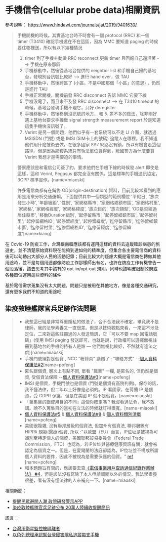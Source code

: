 手機信令(cellular probe data)相關資訊
===

參考說明：
https://www.hindawi.com/journals/jat/2019/9401630/

> 手機開機的時候，其實基地台時不時會有一個 protocol (RRC) 和一個 timer (T3410) 確認手機還在不在這區，因為 MMC 要知道 paging 的時候要往哪裡送，所以有以下幾種情況
> 1. timer 到了手機主動做 RRC reconnect 更新 timer 且回報自己還活著 --> 手機在原來那區
> 2. 手機移動中，然後從基地台提供的 neighbor list 和手機自己掃的基地台，發現別台訊號比較好 —> 進行 hand over，做 TAU
> 3. 手機移動中，然後跨區了 (小區，不是中國那個「小區」的意思) ，仍然是進行 TAU
> 4. 手機正常關機，關機前發 RRC disconnect 告訴 MMC 它要下線
> 5. 手機沒電了，而且來不及發 RRC disconnect --> 在 T3410 timeout 的時候，基地台發現手機不理它，只好 deregister
> 6. 手機移動中，然後移到沒訊號的地方… 和 5. 差不多的做法，除非剛好遇上基地台要求手機做 signal strength measurement report 於是知道這隻手機快沒訊號了。
> 7. Verint 是另一個問題，他們似乎有一套系統可以不走 LI 介面，就透過 MSISDN (門號) 或是 IMSI (SIM卡上的號碼) 追蹤人在哪裡。我不知道他們用什麼技術去做。在很多國家 SS7 網路沒有鎖，所以有機會走這個路徑。但是因為那套系統只有執法單位買得到，敝國警方為什麼要買 Verint 我想才是需要追的事情。
> 
> 警察應該是和電信公司簽了約，要求他們在手機下線的時候發 alert
> 即使是這樣，這和 Verint, Pegasus 都完全沒有關係。這是標準的手機通訊協定，3GPP 標準實作。[name=miaoski]

> 許多電信商都有在銷售 OD(origin-destination) 資料，目前比較常看到的應用是用來分析交通運輸，下面提供其中一個類型的範例欄位
> '平假日', '旅次發生小時', '年齡級距', '性別', '家網格縣市', '家網格鄉鎮市區',
'家網格村里', '家網格', '家網格經度', '家網格緯度', '旅次目的', '旅次類型', 'OD是否經過居住縣市', '移動Duration組別', '起停留縣市', '起停留鄉鎮市區', '起停留村里', '起停留網格ID', '起停留經度', '起停留緯度', '迄停留縣市', '迄停留鄉鎮市區', '迄停留村里', '迄停留網格ID', '迄停留經度', '迄停留緯度'[name=kiang]

在 Covid-19 防疫工作，台灣跟南韓應該都有運用這樣的資料去追蹤確診病患的旅遊史，並不清楚原始資料現在能夠到達如何的精準度，但集合各主要電信商的資料後可以勾勒出大部分人民的活動記錄；目前比較大的疑慮大概是電信商在轉做其他用途時，並不是每個用途都像防疫工作那樣師出有名，也許在防疫工作有機會告一個段落後，該去思考其中該有的 opt-in/opt-out 規則，同時也該明確限制政府或各種單位運用這些資料的條件

基於電信需求蒐集沒有太大問題，問題只是被用在其他地方，像是各種交通研究，還有更多我們不知道的用途吧

## 染疫敦睦艦隊官兵足跡作法問題

> * 我想這已經是非常尊重隱私的做法了，合不合法我不確定，畢竟我不是律師，我的法學素養又一直很差。但是以技術觀點來看，一來這不涉及定位，二來對這些註冊過的人發送簡訊，它「可以不要 map 回電話號碼」(使用 IMSI paging 發送即可，也就是說，行政權可以選擇無視註冊到基地台的手機的持有人是誰 — 他們無視比較好，不然就有違法之虞)[name=miaoski]
> * 手機門號絕對是個資 , NCC "粉絲頁" 講錯了 :  "聯絡方式" --[個人資料保護法#2](https://law.moj.gov.tw/LawClass/LawSingle.aspx?pcode=I0050021&flno=2)[name=pofeng]
> * 匿名跟個資, 層次上有點不同,  單看 "職業" 一欄, 是匿名的, 但仍然是個資, 受個資法保障 --[個人資料保護法#3](https://law.moj.gov.tw/LawClass/LawSingle.aspx?pcode=I0050021&flno=3)[name=pofeng]
> * IMSI 是個資，手機門號也是個資 (門號是個資有高院判例)。保存的話，我不懂法律，但二年以上好像是必須的。IP 看國家，在荷蘭 IP 是個資，受 GDPR 保護，但是在美國 IP 就不是個資。[name=miaoski]
> * 「蒐集目的跟使用目的不同」這個你確定嗎？我沒看過法令，我不敢講。說不久蒐集目的當初在立法的時候就訂得很寬。[name=miaoski]
> * [個人資料保護法#5](https://law.moj.gov.tw/LawClass/LawSingle.aspx?pcode=I0050021&flno=5) & [個人資料保護法#8](https://law.moj.gov.tw/LawClass/LawSingle.aspx?pcode=I0050021&flno=8) & [個人資料類別清單](https://mojlaw.moj.gov.tw/LawContent.aspx?LSID=FL010631)[name=pofeng]
> * 美國很複雜, 沒有聯邦層級的個資法, 但加州有個資法, 聯邦層級有 HIPPA 規範(醫療)個資, 所以 :"以歐盟（EU）而言，IP位址是被視為可識別至特定個人的個資，美國聯邦貿易委員會（Federal Trade Commission，FTC）也認為，若IP位址與醫療健康資訊有關，就會被認定為個資之一。但是，在愛爾蘭的法庭卻認為，IP位址並不構成所謂個人資料的要件，因此不被視為是需要保護的個資。" [ref](https://www.netadmin.com.tw/netadmin/zh-tw/technology/5642043D99EB4F1D91C43AF268331617) [name=pofeng]
> * 和本題題旨有關的，應該要去查[《電信事業用戶查詢通信紀錄作業辦法》 #4](https://law.moj.gov.tw/LawClass/LawSingle.aspx?pcode=K0060075&flno=4)，但是該法沒有寫除了本人申請調閱以外的情況。我法學素養很差，看有沒有懂法律的人來補充一下。[name=miaoski]
> 

相關新聞：
* [提醒民眾避開人潮 政院研發警示APP](https://www.cna.com.tw/news/ait/202004110141.aspx)
* [染疫敦睦艦隊官兵足跡公布 20萬人陸續收提醒簡訊](https://www-cna-com-tw.cdn.ampproject.org/c/s/www.cna.com.tw/amp/news/firstnews/202004200035.aspx)

謠言：
* [台灣用衛星監控被隔離者](https://twitter.com/MiloHsieh/status/1241540231595044864)
* [以色列總理承認幫台灣侵害隱私追蹤每支手機](https://www.facebook.com/photo.php?fbid=10219885157615321)